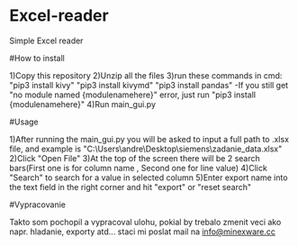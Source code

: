 # Excel-reader
Simple Excel reader

#How to install 

1)Copy this repository
2)Unzip all the files
3)run these commands in cmd:
"pip3 install kivy"
"pip3 install kivymd"
"pip3 install pandas"
-If you still get "no module named {modulenamehere}" error, just run "pip3 install {modulenamehere}"
4)Run main_gui.py

#Usage 

1)After running the main_gui.py you will be asked to input a full path to .xlsx file, and example is "C:\Users\andre\Desktop\siemens\zadanie_data.xlsx"
2)Click "Open File"
3)At the top of the screen there will be 2 search bars(First one is for column name , Second one for line value)
4)Click "Search" to search for a value in selected column
5)Enter export name into the text field in the right corner and hit "export" or "reset search"


#Vypracovanie 

Takto som pochopil a vypracoval ulohu, pokial by trebalo zmenit veci ako napr. hladanie, exporty atd...
staci mi poslat mail na info@minexware.cc
